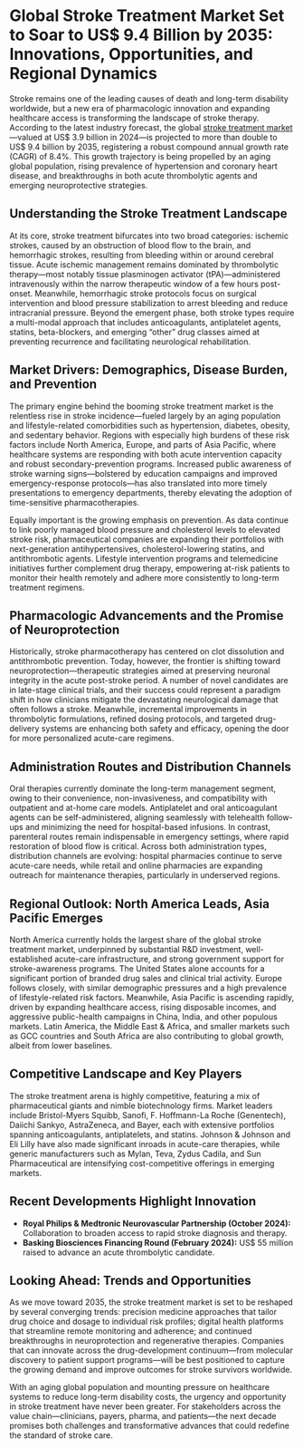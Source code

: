 # Global Stroke Treatment Market Set to Soar to US$ 9.4 Billion by 2035: Innovations, Opportunities, and Regional Dynamics

Stroke remains one of the leading causes of death and long-term disability worldwide, but a new era of pharmacologic innovation and expanding healthcare access is transforming the landscape of stroke therapy. According to the latest industry forecast, the global [stroke treatment market](https://www.transparencymarketresearch.com/stroke-treatment-market.html)—valued at US$ 3.9 billion in 2024—is projected to more than double to US$ 9.4 billion by 2035, registering a robust compound annual growth rate (CAGR) of 8.4%. This growth trajectory is being propelled by an aging global population, rising prevalence of hypertension and coronary heart disease, and breakthroughs in both acute thrombolytic agents and emerging neuroprotective strategies.

## Understanding the Stroke Treatment Landscape
At its core, stroke treatment bifurcates into two broad categories: ischemic strokes, caused by an obstruction of blood flow to the brain, and hemorrhagic strokes, resulting from bleeding within or around cerebral tissue. Acute ischemic management remains dominated by thrombolytic therapy—most notably tissue plasminogen activator (tPA)—administered intravenously within the narrow therapeutic window of a few hours post-onset. Meanwhile, hemorrhagic stroke protocols focus on surgical intervention and blood pressure stabilization to arrest bleeding and reduce intracranial pressure. Beyond the emergent phase, both stroke types require a multi-modal approach that includes anticoagulants, antiplatelet agents, statins, beta-blockers, and emerging “other” drug classes aimed at preventing recurrence and facilitating neurological rehabilitation.

## Market Drivers: Demographics, Disease Burden, and Prevention
The primary engine behind the booming stroke treatment market is the relentless rise in stroke incidence—fueled largely by an aging population and lifestyle-related comorbidities such as hypertension, diabetes, obesity, and sedentary behavior. Regions with especially high burdens of these risk factors include North America, Europe, and parts of Asia Pacific, where healthcare systems are responding with both acute intervention capacity and robust secondary-prevention programs. Increased public awareness of stroke warning signs—bolstered by education campaigns and improved emergency-response protocols—has also translated into more timely presentations to emergency departments, thereby elevating the adoption of time-sensitive pharmacotherapies.

Equally important is the growing emphasis on prevention. As data continue to link poorly managed blood pressure and cholesterol levels to elevated stroke risk, pharmaceutical companies are expanding their portfolios with next-generation antihypertensives, cholesterol-lowering statins, and antithrombotic agents. Lifestyle intervention programs and telemedicine initiatives further complement drug therapy, empowering at-risk patients to monitor their health remotely and adhere more consistently to long-term treatment regimens.

## Pharmacologic Advancements and the Promise of Neuroprotection
Historically, stroke pharmacotherapy has centered on clot dissolution and antithrombotic prevention. Today, however, the frontier is shifting toward neuroprotection—therapeutic strategies aimed at preserving neuronal integrity in the acute post-stroke period. A number of novel candidates are in late-stage clinical trials, and their success could represent a paradigm shift in how clinicians mitigate the devastating neurological damage that often follows a stroke. Meanwhile, incremental improvements in thrombolytic formulations, refined dosing protocols, and targeted drug-delivery systems are enhancing both safety and efficacy, opening the door for more personalized acute-care regimens.

## Administration Routes and Distribution Channels
Oral therapies currently dominate the long-term management segment, owing to their convenience, non-invasiveness, and compatibility with outpatient and at-home care models. Antiplatelet and oral anticoagulant agents can be self-administered, aligning seamlessly with telehealth follow-ups and minimizing the need for hospital-based infusions. In contrast, parenteral routes remain indispensable in emergency settings, where rapid restoration of blood flow is critical. Across both administration types, distribution channels are evolving: hospital pharmacies continue to serve acute-care needs, while retail and online pharmacies are expanding outreach for maintenance therapies, particularly in underserved regions.

## Regional Outlook: North America Leads, Asia Pacific Emerges
North America currently holds the largest share of the global stroke treatment market, underpinned by substantial R&D investment, well-established acute-care infrastructure, and strong government support for stroke-awareness programs. The United States alone accounts for a significant portion of branded drug sales and clinical trial activity. Europe follows closely, with similar demographic pressures and a high prevalence of lifestyle-related risk factors. Meanwhile, Asia Pacific is ascending rapidly, driven by expanding healthcare access, rising disposable incomes, and aggressive public-health campaigns in China, India, and other populous markets. Latin America, the Middle East & Africa, and smaller markets such as GCC countries and South Africa are also contributing to global growth, albeit from lower baselines.

## Competitive Landscape and Key Players
The stroke treatment arena is highly competitive, featuring a mix of pharmaceutical giants and nimble biotechnology firms. Market leaders include Bristol-Myers Squibb, Sanofi, F. Hoffmann-La Roche (Genentech), Daiichi Sankyo, AstraZeneca, and Bayer, each with extensive portfolios spanning anticoagulants, antiplatelets, and statins. Johnson & Johnson and Eli Lilly have also made significant inroads in acute-care therapies, while generic manufacturers such as Mylan, Teva, Zydus Cadila, and Sun Pharmaceutical are intensifying cost-competitive offerings in emerging markets.

## Recent Developments Highlight Innovation
- **Royal Philips & Medtronic Neurovascular Partnership (October 2024):** Collaboration to broaden access to rapid stroke diagnosis and therapy.
- **Basking Biosciences Financing Round (February 2024):** US$ 55 million raised to advance an acute thrombolytic candidate.

## Looking Ahead: Trends and Opportunities
As we move toward 2035, the stroke treatment market is set to be reshaped by several converging trends: precision medicine approaches that tailor drug choice and dosage to individual risk profiles; digital health platforms that streamline remote monitoring and adherence; and continued breakthroughs in neuroprotection and regenerative therapies. Companies that can innovate across the drug-development continuum—from molecular discovery to patient support programs—will be best positioned to capture the growing demand and improve outcomes for stroke survivors worldwide.

With an aging global population and mounting pressure on healthcare systems to reduce long-term disability costs, the urgency and opportunity in stroke treatment have never been greater. For stakeholders across the value chain—clinicians, payers, pharma, and patients—the next decade promises both challenges and transformative advances that could redefine the standard of stroke care.
